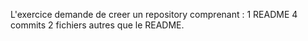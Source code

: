 L'exercice demande de creer un repository comprenant :
1 README
4 commits
2 fichiers autres que le README.
